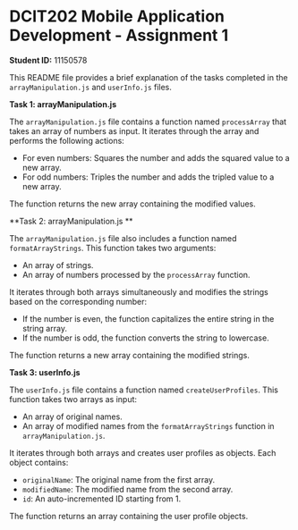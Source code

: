 # DCIT202 Mobile Application Development - Assignment 1

**Student ID:** 11150578

This README file provides a brief explanation of the tasks completed in the `arrayManipulation.js` and `userInfo.js` files.

**Task 1: arrayManipulation.js**

The `arrayManipulation.js` file contains a function named `processArray` that takes an array of numbers as input. It iterates through the array and performs the following actions:

- For even numbers: Squares the number and adds the squared value to a new array.
- For odd numbers: Triples the number and adds the tripled value to a new array.

The function returns the new array containing the modified values.

**Task 2: arrayManipulation.js **

The `arrayManipulation.js` file also includes a function named `formatArrayStrings`. This function takes two arguments:

- An array of strings.
- An array of numbers processed by the `processArray` function.

It iterates through both arrays simultaneously and modifies the strings based on the corresponding number:

- If the number is even, the function capitalizes the entire string in the string array.
- If the number is odd, the function converts the string to lowercase.

The function returns a new array containing the modified strings.

**Task 3: userInfo.js**

The `userInfo.js` file contains a function named `createUserProfiles`. This function takes two arrays as input:

- An array of original names.
- An array of modified names from the `formatArrayStrings` function in `arrayManipulation.js`.

It iterates through both arrays and creates user profiles as objects. Each object contains:

- `originalName`: The original name from the first array.
- `modifiedName`: The modified name from the second array.
- `id`: An auto-incremented ID starting from 1.

The function returns an array containing the user profile objects.
